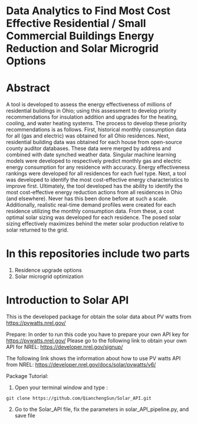 # Data Analytics to Find Most Cost Effective Residential / Small Commercial Buildings Energy Reduction and Solar Microgrid Options

# Abstract
A tool is developed to assess the energy effectiveness of millions of residential buildings in Ohio; using this assessment to develop priority recommendations for insulation addition and upgrades for the heating, cooling, and water heating systems. The process to develop these priority recommendations is as follows. First, historical monthly consumption data for all (gas and electric) was obtained for all Ohio residences. Next, residential building data was obtained for each house from open-source county auditor databases. These data were merged by address and combined with date synched weather data. Singular machine learning models were developed to respectively predict monthly gas and electric energy consumption for any residence with accuracy. Energy effectiveness rankings were developed for all residences for each fuel type. Next, a tool was developed to identify the most cost-effective energy characteristics to improve first. Ultimately, the tool developed has the ability to identify the most cost-effective energy reduction actions from all residences in Ohio (and elsewhere).  Never has this been done before at such a scale. Additionally, realistic real-time demand profiles were created for each residence utilizing the monthly consumption data. From these, a cost optimal solar sizing was developed for each residence. The posed solar sizing effectively maximizes behind the meter solar production relative to solar returned to the grid.  

# In this repositories include two parts
1. Residence upgrade options
2. Solar microgrid optimization

# Introduction to Solar API

This is the developed package for obtain the solar data about PV watts from https://pvwatts.nrel.gov/

Prepare:
In order to run this code you have to prepare your own API key for https://pvwatts.nrel.gov/
Please go to the following link to obtain your own API for NREL:
https://developer.nrel.gov/signup/

The following link shows the information about how to use PV watts API from NREL:
https://developer.nrel.gov/docs/solar/pvwatts/v6/

Package Tutorial:
1. Open your terminal window and type :
```
git clone https://github.com/QianchengSun/Solar_API.git
```
2. Go to the Solar_API file, fix the parameters in solar_API_pipeline.py, and save file







